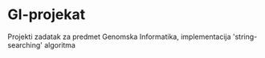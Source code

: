 # GI-projekat
Projekti zadatak za predmet Genomska Informatika, implementacija 'string-searching' algoritma
